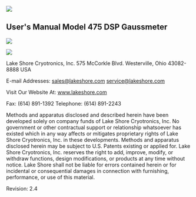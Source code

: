 ![](_page_0_Picture_0.jpeg)

## **User's Manual Model 475 DSP Gaussmeter**

![](_page_0_Picture_2.jpeg)

![](_page_0_Picture_3.jpeg)

Lake Shore Cryotronics, Inc. 575 McCorkle Blvd. Westerville, Ohio 43082-8888 USA

E-mail Addresses: sales@lakeshore.com service@lakeshore.com

Visit Our Website At: www.lakeshore.com

Fax: (614) 891-1392 Telephone: (614) 891-2243

Methods and apparatus disclosed and described herein have been developed solely on company funds of Lake Shore Cryotronics, Inc. No government or other contractual support or relationship whatsoever has existed which in any way affects or mitigates proprietary rights of Lake Shore Cryotronics, Inc. in these developments. Methods and apparatus disclosed herein may be subject to U.S. Patents existing or applied for. Lake Shore Cryotronics, Inc. reserves the right to add, improve, modify, or withdraw functions, design modifications, or products at any time without notice. Lake Shore shall not be liable for errors contained herein or for incidental or consequential damages in connection with furnishing, performance, or use of this material.

Revision: 2.4